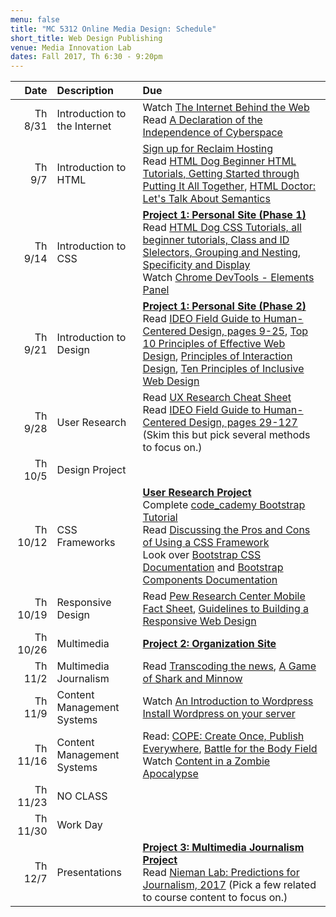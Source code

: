 ```yaml
---
menu: false
title: "MC 5312 Online Media Design: Schedule"
short_title: Web Design Publishing
venue: Media Innovation Lab
dates: Fall 2017, Th 6:30 - 9:20pm
---
```


Date | Description | Due
---: | :----------- | :---
Th 8/31 | Introduction to the Internet | Watch [The Internet Behind the Web](https://www.youtube.com/watch?v=SDucuVi5FrI)<br /> Read [A Declaration of the Independence of Cyberspace](https://www.eff.org/cyberspace-independence)
Th 9/7 | Introduction to HTML | [Sign up for Reclaim Hosting](/resources/instructions_reclaim_hosting.html)<br /> Read [HTML Dog Beginner HTML Tutorials, Getting Started through Putting It All Together](http://htmldog.com/guides/html/beginner/), [HTML Doctor: Let's Talk About Semantics](http://html5doctor.com/lets-talk-about-semantics/)
Th 9/14 | Introduction to CSS | __[Project 1: Personal Site (Phase 1)](/assignments/online_media/online_media_project_1.html)__ <br />Read [HTML Dog CSS Tutorials, all beginner tutorials, Class and ID Slelectors, Grouping and Nesting, Specificity and Display](http://htmldog.com/guides/html/beginner/) <br />Watch [Chrome DevTools - Elements Panel](https://www.youtube.com/watch?v=DO54CzdVrBQ)
Th 9/21 | Introduction to Design | __[Project 1: Personal Site (Phase 2)](/assignments/online_media/online_media_project_1.html)__ <br />Read [IDEO Field Guide to Human-Centered Design, pages 9-25](/assets/readings/field_guide_to_user_centered_design.pdf), [Top 10 Principles of Effective Web Design](https://shortiedesigns.com/2014/03/10-top-principles-effective-web-design/), [Principles of Interaction Design](http://bokardo.com/principles-of-user-interface-design/), [Ten Principles of Inclusive Web Design](http://sandiwassmer.co.uk/resources/the-ten-principles-of-inclusive-web-design)
Th 9/28 | User Research | Read [UX Research Cheat Sheet](https://www.nngroup.com/articles/ux-research-cheat-sheet/) <br />Read [IDEO Field Guide to Human-Centered Design, pages 29-127](/assets/readings/field_guide_to_user_centered_design.pdf) (Skim this but pick several methods to focus on.)
Th 10/5 | Design Project |
Th 10/12 | CSS Frameworks | __[User Research Project](/assignments/online_media/online_media_user_research.html)__ <br />Complete [code_cademy Bootstrap Tutorial](https://www.codecademy.com/courses/web-beginner-en-yjvdd/0/1)<br /> Read [Discussing the Pros and Cons of Using a CSS Framework](https://speckyboy.com/discussing-the-pros-and-cons-of-using-a-css-framework/)<br /> Look over [Bootstrap CSS Documentation](https://getbootstrap.com/css/) and [Bootstrap Components Documentation](https://getbootstrap.com/components/)
Th 10/19 | Responsive Design | Read [Pew Research Center Mobile Fact Sheet](http://www.pewinternet.org/fact-sheet/mobile/), [Guidelines to Building a Responsive Web Design](https://responsivedesign.is/guidelines/)
Th 10/26 | Multimedia | __[Project 2: Organization Site](/assignments/online_media/online_media_project_2.html)__
Th 11/2 | Multimedia Journalism | Read [Transcoding the news](/assets/readings/jacobson_2012.pdf), [A Game of Shark and Minnow](http://www.nytimes.com/newsgraphics/2013/10/27/south-china-sea/)
Th 11/9 | Content Management Systems | Watch [An Introduction to Wordpress](https://www.youtube.com/watch?v=FAwbe17cGpw) <br />[Install Wordpress on your server](https://portal.reclaimhosting.com/knowledgebase.php?action=displayarticle&id=2)
Th 11/16 | Content Management Systems | Read: [COPE: Create Once, Publish Everywhere](https://www.programmableweb.com/news/cope-create-once-publish-everywhere/2009/10/13), [Battle for the Body Field](https://alistapart.com/article/battle-for-the-body-field) <br />Watch [Content in a Zombie Apocalypse](https://karenmcgrane.com/2014/10/15/content-in-a-zombie-apocalypse/)
Th 11/23 | NO CLASS |
Th 11/30 | Work Day |
Th 12/7 | Presentations | __[Project 3: Multimedia Journalism Project](/assignments/online_media/online_media_project_3.html)__ <br />Read [Nieman Lab: Predictions for Journalism, 2017](http://www.niemanlab.org/collection/predictions-2017/) (Pick a few related to course content to focus on.)
